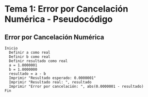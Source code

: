 # Tema 1: Error por Cancelación Numérica - Pseudocódigo
## Error por Cancelación Numérica
    Inicio
      Definir a como real
      Definir b como real
      Definir resultado como real
      a = 1.0000001
      b = 1.0000000
      resultado = a - b
      Imprimir "Resultado esperado: 0.0000001"
      Imprimir "Resultado real: ", resultado
      Imprimir "Error por cancelación: ", abs(0.0000001 - resultado)
    Fin
